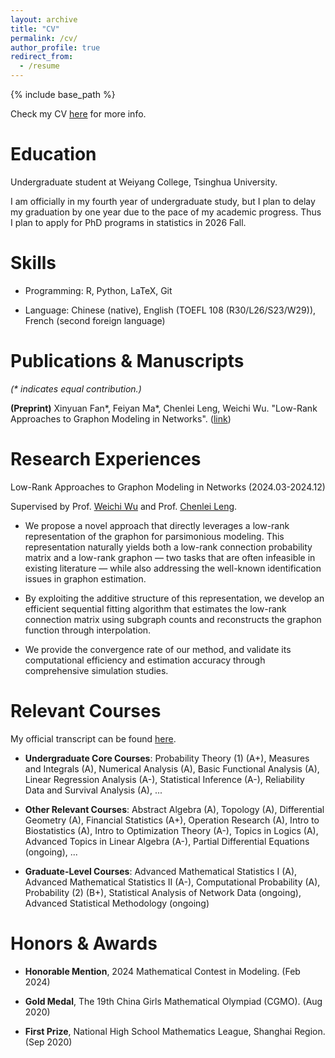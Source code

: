 ```yaml
---
layout: archive
title: "CV"
permalink: /cv/
author_profile: true
redirect_from:
  - /resume
---
```


{% include base_path %}

Check my CV [here](http://FayeeMa.github.io/files/CV_Feiyan_Ma.pdf) for more info.

# Education

Undergraduate student at Weiyang College, Tsinghua University.

I am officially in my fourth year of undergraduate study, but I plan to delay my graduation by one year due to the pace of my academic progress. Thus I plan to apply for PhD programs in statistics in 2026 Fall.


# Skills

- Programming:  R, Python, LaTeX, Git
  
- Language: Chinese (native), English (TOEFL 108 (R30/L26/S23/W29)), French (second foreign language)

# Publications & Manuscripts
*(\* indicates equal contribution.)*

**(Preprint)** Xinyuan Fan\*, Feiyan Ma\*, Chenlei Leng, Weichi Wu. "Low-Rank Approaches to Graphon Modeling in Networks". ([link](https://arxiv.org/abs/2501.18785))

# Research Experiences

Low-Rank Approaches to Graphon Modeling in Networks (2024.03-2024.12)

Supervised by Prof. [Weichi Wu](https://www.stat.tsinghua.edu.cn/en/info/1023/1048.htm) and Prof. [Chenlei Leng](https://warwick.ac.uk/fac/sci/statistics/staff/academic-research/leng/).

- We propose a novel approach that directly leverages a low-rank representation of the graphon for parsimonious modeling. This representation naturally yields both a low-rank connection probability matrix and a low-rank graphon — two tasks that are often infeasible in existing literature — while also addressing the well-known identification issues in graphon estimation.

- By exploiting the additive structure of this representation, we develop an efficient sequential fitting algorithm that estimates the low-rank connection matrix using subgraph counts and reconstructs the graphon function through interpolation. 
        
- We provide the convergence rate of our method, and validate its computational efficiency and estimation accuracy through comprehensive simulation studies.
  
# Relevant Courses

My official transcript can be found [here](http://FayeeMa.github.io/files/2021012561_undergraduate_major_en.pdf).

- **Undergraduate Core Courses**: Probability Theory (1) (A+), Measures and Integrals (A), Numerical Analysis (A), Basic Functional Analysis (A), Linear Regression Analysis (A-), Statistical Inference (A-), Reliability Data and Survival Analysis (A), ...

- **Other Relevant Courses**: Abstract Algebra (A), Topology (A), Differential Geometry (A), Financial Statistics (A+), Operation Research (A), Intro to Biostatistics (A),  Intro to Optimization Theory (A-), Topics in Logics (A), Advanced Topics in Linear Algebra (A-), Partial Differential Equations (ongoing), ...

- **Graduate-Level Courses**: Advanced Mathematical Statistics I (A), Advanced Mathematical Statistics II (A-), Computational Probability (A), Probability (2) (B+), Statistical Analysis of Network Data (ongoing), Advanced Statistical Methodology (ongoing)

# Honors & Awards

- **Honorable Mention**, 2024 Mathematical Contest in Modeling. (Feb 2024)

- **Gold Medal**, The 19th China Girls Mathematical Olympiad (CGMO). (Aug 2020)

- **First Prize**, National High School Mathematics League, Shanghai Region. (Sep 2020)
